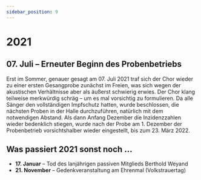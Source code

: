 ```yaml
---
sidebar_position: 9
---
```


# 2021

## 07. Juli – Erneuter Beginn des Probenbetriebs

Erst im Sommer, genauer gesagt am 07. Juli 2021 traf sich der Chor wieder zu einer ersten Gesangprobe zunächst im Freien, was sich wegen der akustischen Verhältnisse aber als äußerst schwierig erwies. Der Chor klang teilweise merkwürdig schräg – um es mal vorsichtig zu formulieren. Da alle Sänger den vollständigen Impfschutz hatten, wurde beschlossen, die nächsten Proben in der Halle durchzuführen, natürlich mit dem notwendigen Abstand. Als dann Anfang Dezember die Inzidenzzahlen wieder bedenklich stiegen, wurde nach der Probe am 1. Dezember der Probenbetrieb vorsichtshalber wieder eingestellt, bis zum 23. März 2022.

## Was passiert 2021 sonst noch …

- <b>17. Januar</b> – Tod des lanjährigen passiven Mitglieds Berthold Weyand
- <b>21. November</b> – Gedenkveranstaltung am Ehrenmal (Volkstrauertag)
